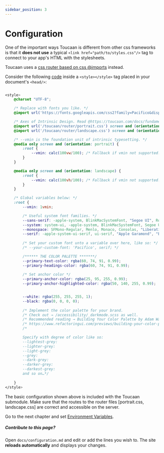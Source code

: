 ```yaml
---
sidebar_position: 3
---
```


# Configuration

One of the important ways Toucaan is different from other css frameworks is that it **does not use** a typical `<link href="path/to/styles.css"/>` tag to connect to your app's HTML with the stylesheets. 

Toucaan uses a [css router based on css @imports](fundamentals/router.md) instead. 

Consider the following [code](https://github.com/Toucaan/toucaan/blob/master/_config.scss) inside a `<style></style>` tag placed in your document's `<head/>`:

```css title="Put the following code inside your document's <head></head> tag."

<style>
    @charset "UTF-8";   

    /* Replace with fonts you like. */
    @import url('https://fonts.googleapis.com/css2?family=Pacifico&display=swap&text="RedGosithub"'); 

    /* Axes of Intrinsic Design. Read @https://toucaan.com/docs/fundamentals/space */
    @import url('/toucaan/router/portrait.css') screen and (orientation: portrait);
    @import url('/toucaan/router/landscape.css') screen and (orientation: landscape);

    /* --vmin is the foundation unit of intrinsic typesetting. */
    @media only screen and (orientation: portrait) {
        :root {
            --vmin: calc(100vw/100); /* Fallback if vmin not supported.*/
        }
    }

    @media only screen and (orientation: landscape) {
        :root {
            --vmin: calc(100vh/100); /* Fallback if vmin not supported. */
        }
    }

    /* Global variables below: */
    :root {
        --vmin: 1vmin;

        /* Useful system font families. */
        --sans-serif: -apple-system, BlinkMacSystemFont, "Segoe UI", Roboto, "Helvetica Neue", Arial, "Noto Sans", sans-serif, "Apple Color Emoji", "Segoe UI Emoji", "Segoe UI Symbol", "Noto Color Emoji";
        --system: system-ui, -apple-system, BlinkMacSystemFont, Segoe UI, Roboto, Oxygen, Ubuntu, Cantarell, Droid Sans, Helvetica Neue, Fira Sans, sans-serif !important;
        --monospace: SFMono-Regular, Menlo, Monaco, Consolas, "Liberation Mono", "Courier New", monospace;
        --serif: -apple-system-ui-serif, ui-serif, "Apple Garamond", "Baskerville", "Times New Roman", "Droid Serif", "Times", "Source Serif Pro", serif;
        
        /* Set your custom font unto a variable over here, like so: */
        /* --your-custom-font: 'Pacifico', serif; */

        /****** THE COLOR PALETTE *******/
        --primary-text-color: rgba(60, 74, 91, 0.99);
        --primary-headings-color: rgba(60, 74, 91, 0.99);
        
        /* Set anchor color */
        --primary-anchor-color: rgba(25, 95, 255, 0.99);
        --primary-anchor-highlighted-color: rgba(50, 140, 255, 0.99);


        --white: rgba(255, 255, 255, 1);
        --black: rgba(0, 0, 0, 0);	
        
        /* Implement the color palette for your brand.                        */
        /* Check out → /accessibility/_darkmode.scss as well.                 */
        /* Recommended reading → Building Your Color Palette by Adam Wathan.  */ 
        /* https://www.refactoringui.com/previews/building-your-color-palette */
        /*

        Specify with degree of color like so: 
        --lightest-grey:
        --lighter-grey: 
        --light-grey: 
        --grey: 
        --dark-grey:
        --darker-grey:
        --darkest-grey: 
        and so on…*/
        
    }
</style>
```
The basic configuration shown above is included with the Toucaan submodule. Make sure that the routes to the router files [portrait.css, landscape.css] are correct and accessible on the server.

Go to the next chapter and set [Environment Variables](./environment.md).

##### Contribute to this page?
Open `docs/configuration.md` and edit or add the lines you wish to. The site **reloads automatically** and displays your changes.